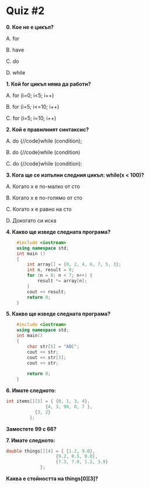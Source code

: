 # Quiz #2
**0. Кое не е цикъл?**

A. for

B. have

C. do

D. while

**1. Кой for цикъл няма да работи?**

A. for (i=0; i<5; i++)

B. for (i=5; i<=10; i++)

C. for (i=5; i=10; i++)

**2. Кой е правилният синтаксис?**

A. do {//code}while (condition);

B. do {//code}while (condition)

C. do {//code}while (condition):

**3. Кога ще се изпълни следния цикъл: while(x < 100)?**

A. Когато х е по-малко от сто

B. Когато х е по-голямо от сто

C. Когато х е равно на сто

D. Докогато си иска

**4. Какво ще изведе следната програма?**
```c++
    #include <iostream>
    using namespace std;
    int main ()
    {
        int array[] = {0, 2, 4, 6, 7, 5, 3};
        int n, result = 0;
        for (n = 0; n < 7; n++) {
            result *= array[n];
        }
        cout << result;
        return 0;
    }
```
**5. Какво ще изведе следната програма?**
```c++
    #include <iostream>
    using namespace std;
    int main()
    {
        char str[5] = "ABC";
        cout << str;
        cout << str[3];
        cout << str;
    
        return 0;
    }
```
**6. Имате следното:**
```c++
int items[][5] = { {0, 1, 3, 4},
    		   {4, 3, 99, 0, 7 },
   		   {3, 2} 
		 };
```
**Заместете 99 с 66?**

**7. Имате следното:**
```c++
double things[][4] = { {1.2, 9.0},
    		       {9.2, 0.5, 0.0},
    		       {7.3, 7.9, 1.2, 3.9} 
		     };
```
**Каква е стойността на things[0][3]?**